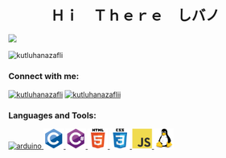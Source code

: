 <h1 align="center">Ｈｉ　Ｔｈｅｒｅ　しバノ</h1>
<img src=https://cdn.discordapp.com/attachments/581509924325163040/824327963658289262/869923.gif>

<p align="left"> <img src="https://komarev.com/ghpvc/?username=kutluhanazafli&label=Profile%20views&color=0e75b6&style=plastic" alt="kutluhanazafli" /> </p>

<h3 align="left">Connect with me:</h3>
<p align="left">
<a href="https://twitter.com/kutluhanazafli" target="blank"><img align="center" src="https://cdn.jsdelivr.net/npm/simple-icons@3.0.1/icons/twitter.svg" alt="kutluhanazafli" height="30" width="40" /></a>
<a href="https://instagram.com/kutluhanazaflii" target="blank"><img align="center" src="https://cdn.jsdelivr.net/npm/simple-icons@3.0.1/icons/instagram.svg" alt="kutluhanazaflii" height="30" width="40" /></a>
</p>

<h3 align="left">Languages and Tools:</h3>
<p align="left"> <a href="https://www.arduino.cc/" target="_blank"> <img src="https://cdn.worldvectorlogo.com/logos/arduino-1.svg" alt="arduino" width="40" height="40"/> </a> <a href="https://www.cprogramming.com/" target="_blank"> <img src="https://raw.githubusercontent.com/devicons/devicon/master/icons/c/c-original.svg" alt="c" width="40" height="40"/> </a> <a href="https://www.w3schools.com/cs/" target="_blank"> <img src="https://raw.githubusercontent.com/devicons/devicon/master/icons/csharp/csharp-original.svg" alt="csharp" width="40" height="40"/> </a> <a href="https://www.w3.org/html/" target="_blank"> <img src="https://raw.githubusercontent.com/devicons/devicon/master/icons/html5/html5-original-wordmark.svg" alt="html5" width="40" height="40"/> </a> <a href="https://www.w3schools.com/css/" target="_blank"> <img src="https://raw.githubusercontent.com/devicons/devicon/master/icons/css3/css3-original-wordmark.svg" alt="css3" width="40" height="40"/> </a> <a href="https://developer.mozilla.org/en-US/docs/Web/JavaScript" target="_blank"> <img src="https://raw.githubusercontent.com/devicons/devicon/master/icons/javascript/javascript-original.svg" alt="javascript" width="40" height="40"/> </a> <a href="https://www.linux.org/" target="_blank"> <img src="https://raw.githubusercontent.com/devicons/devicon/master/icons/linux/linux-original.svg" alt="linux" width="40" height="40"/> </p>
